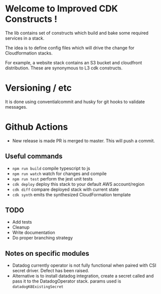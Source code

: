 # Welcome to Improved CDK Constructs !

The lib contains set of constructs which build and bake some required services in a stack.

The idea is to define config files which will drive the change for Cloudformation stacks.

For example, a website stack contains an S3 bucket and cloudfront distribution.
These are synonymous to L3 cdk constructs.

# Versioning / etc

It is done using conventialcommit and husky for git hooks to validate messages.

# Github Actions

- New release is made PR is merged to master. This will push a commit.

## Useful commands

- `npm run build` compile typescript to js
- `npm run watch` watch for changes and compile
- `npm run test` perform the jest unit tests
- `cdk deploy` deploy this stack to your default AWS account/region
- `cdk diff` compare deployed stack with current state
- `cdk synth` emits the synthesized CloudFormation template

## TODO

- Add tests
- Cleanup
- Write documentation
- Do proper branching strategy

## Notes on specific modules

- Datadog currently operator is not fully functional when paired with CSI secret driver. Defect has been raised.
- Alternative is to install datadog integration, create a secret called and pass it to the DatadogOperator stack.
  params used is `datadogK8ExistingSecret`
